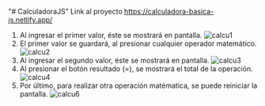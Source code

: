 "# CalculadoraJS"
Link al proyecto https://calculadora-basica-js.netlify.app/
1) Al ingresar el primer valor, éste se mostrará en pantalla.
![calcu1](https://user-images.githubusercontent.com/56772236/115609083-77f51080-a2bd-11eb-9170-40052041b37a.jpg)
2) El primer valor se guardará, al presionar cualquier operador matemático.
![calcu2](https://user-images.githubusercontent.com/56772236/115609373-d3bf9980-a2bd-11eb-87ab-91e0286ea5dd.jpg)
3) Al ingresar el segundo valor, éste se mostrará en pantalla.
![calcu3](https://user-images.githubusercontent.com/56772236/115609394-dae6a780-a2bd-11eb-80ff-0e74e82a3651.jpg)
4) Al presionar el botón resultado (=), se mostrará el total de la operación.
 ![calcu4](https://user-images.githubusercontent.com/56772236/115609431-e639d300-a2bd-11eb-8ff3-ccea8f88e2be.jpg)
5) Por último, para realizar otra operación matématica, se puede reiniciar la pantalla.
![calcu6](https://user-images.githubusercontent.com/56772236/115614581-4469b480-a2c4-11eb-8435-bddfed123861.jpg)
